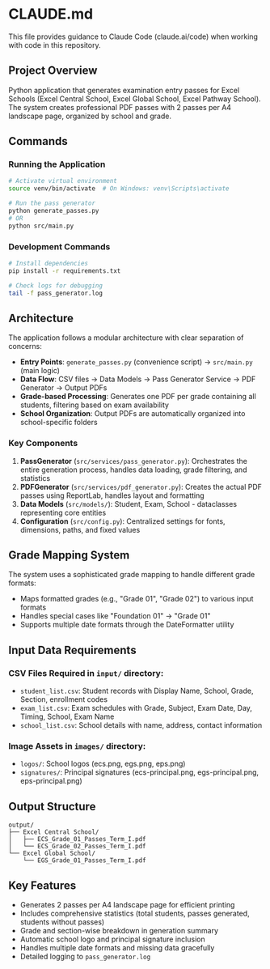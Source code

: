 # CLAUDE.md

This file provides guidance to Claude Code (claude.ai/code) when working with code in this repository.

## Project Overview

Python application that generates examination entry passes for Excel Schools (Excel Central School, Excel Global School, Excel Pathway School). The system creates professional PDF passes with 2 passes per A4 landscape page, organized by school and grade.

## Commands

### Running the Application
```bash
# Activate virtual environment
source venv/bin/activate  # On Windows: venv\Scripts\activate

# Run the pass generator
python generate_passes.py
# OR
python src/main.py
```

### Development Commands
```bash
# Install dependencies
pip install -r requirements.txt

# Check logs for debugging
tail -f pass_generator.log
```

## Architecture

The application follows a modular architecture with clear separation of concerns:

- **Entry Points**: `generate_passes.py` (convenience script) → `src/main.py` (main logic)
- **Data Flow**: CSV files → Data Models → Pass Generator Service → PDF Generator → Output PDFs
- **Grade-based Processing**: Generates one PDF per grade containing all students, filtering based on exam availability
- **School Organization**: Output PDFs are automatically organized into school-specific folders

### Key Components

1. **PassGenerator** (`src/services/pass_generator.py`): Orchestrates the entire generation process, handles data loading, grade filtering, and statistics
2. **PDFGenerator** (`src/services/pdf_generator.py`): Creates the actual PDF passes using ReportLab, handles layout and formatting
3. **Data Models** (`src/models/`): Student, Exam, School - dataclasses representing core entities
4. **Configuration** (`src/config.py`): Centralized settings for fonts, dimensions, paths, and fixed values

## Grade Mapping System

The system uses a sophisticated grade mapping to handle different grade formats:
- Maps formatted grades (e.g., "Grade 01", "Grade 02") to various input formats
- Handles special cases like "Foundation 01" → "Grade 01"
- Supports multiple date formats through the DateFormatter utility

## Input Data Requirements

### CSV Files Required in `input/` directory:
- `student_list.csv`: Student records with Display Name, School, Grade, Section, enrollment codes
- `exam_list.csv`: Exam schedules with Grade, Subject, Exam Date, Day, Timing, School, Exam Name
- `school_list.csv`: School details with name, address, contact information

### Image Assets in `images/` directory:
- `logos/`: School logos (ecs.png, egs.png, eps.png)
- `signatures/`: Principal signatures (ecs-principal.png, egs-principal.png, eps-principal.png)

## Output Structure
```
output/
├── Excel Central School/
│   ├── ECS_Grade_01_Passes_Term_I.pdf
│   └── ECS_Grade_02_Passes_Term_I.pdf
└── Excel Global School/
    └── EGS_Grade_01_Passes_Term_I.pdf
```

## Key Features

- Generates 2 passes per A4 landscape page for efficient printing
- Includes comprehensive statistics (total students, passes generated, students without passes)
- Grade and section-wise breakdown in generation summary
- Automatic school logo and principal signature inclusion
- Handles multiple date formats and missing data gracefully
- Detailed logging to `pass_generator.log`